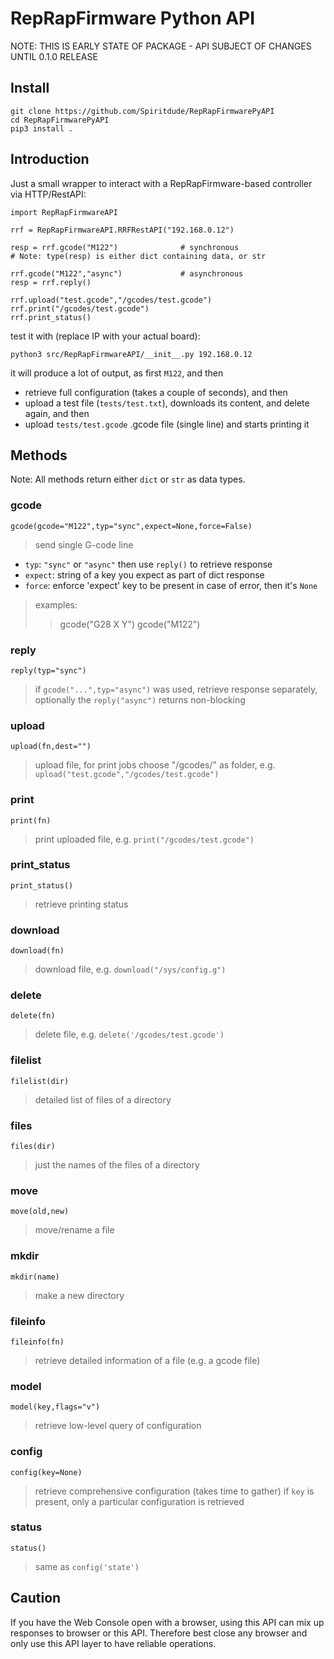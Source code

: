 # RepRapFirmware Python API 

NOTE: THIS IS EARLY STATE OF PACKAGE - API SUBJECT OF CHANGES UNTIL 0.1.0 RELEASE

## Install

```
git clone https://github.com/Spiritdude/RepRapFirmwarePyAPI
cd RepRapFirmwarePyAPI
pip3 install .
```

## Introduction

Just a small wrapper to interact with a RepRapFirmware-based controller via HTTP/RestAPI:
```
import RepRapFirmwareAPI

rrf = RepRapFirmwareAPI.RRFRestAPI("192.168.0.12")

resp = rrf.gcode("M122")              # synchronous
# Note: type(resp) is either dict containing data, or str 

rrf.gcode("M122","async")             # asynchronous
resp = rrf.reply()

rrf.upload("test.gcode","/gcodes/test.gcode")
rrf.print("/gcodes/test.gcode")
rrf.print_status()
```

test it with (replace IP with your actual board):
```
python3 src/RepRapFirmwareAPI/__init__.py 192.168.0.12
```
it will produce a lot of output, as first `M122`, and then 
- retrieve full configuration (takes a couple of seconds), and then
- upload a test file (`tests/test.txt`), downloads its content, and delete again, and then
- upload `tests/test.gcode` .gcode file (single line) and starts printing it

## Methods

Note: All methods return either `dict` or `str` as data types.

### gcode
`gcode(gcode="M122",typ="sync",expect=None,force=False)`
> send single G-code line
  - `typ`: `"sync"` or `"async"` then use `reply()` to retrieve response
  - `expect`: string of a key you expect as part of dict response
  - `force`: enforce 'expect' key to be present in case of error, then it's `None`
> examples:
>> gcode("G28 X Y")
>> gcode("M122")

### reply
`reply(typ="sync")`
> if `gcode("...",typ="async")` was used, retrieve response separately, optionally the `reply("async")` returns non-blocking

### upload
`upload(fn,dest="")`
> upload file, for print jobs choose "/gcodes/" as folder, e.g. `upload("test.gcode","/gcodes/test.gcode")`

### print
`print(fn)`
> print uploaded file, e.g. `print("/gcodes/test.gcode")`

### print_status
`print_status()`
> retrieve printing status

### download
`download(fn)`
> download file, e.g. `download("/sys/config.g")`

### delete
`delete(fn)`
> delete file, e.g. `delete('/gcodes/test.gcode')`

### filelist
`filelist(dir)`
> detailed list of files of a directory

### files
`files(dir)`
> just the names of the files of a directory

### move
`move(old,new)`
> move/rename a file

### mkdir
`mkdir(name)`
> make a new directory

### fileinfo
`fileinfo(fn)`
> retrieve detailed information of a file (e.g. a gcode file)

### model
`model(key,flags="v")`
> retrieve low-level query of configuration

### config
`config(key=None)`
> retrieve comprehensive configuration (takes time to gather)
> if `key` is present, only a particular configuration is retrieved

### status
`status()`
> same as `config('state')`

## Caution
If you have the Web Console open with a browser, using this API can mix up responses to browser or this API.
Therefore best close any browser and only use this API layer to have reliable operations.

